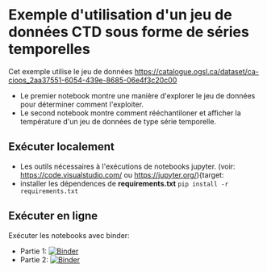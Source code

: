 # Exemple d'utilisation d'un jeu de données CTD sous forme de séries temporelles

Cet exemple utilise le jeu de données https://catalogue.ogsl.ca/dataset/ca-cioos_2aa37551-6054-439e-8685-06e4f3c20c00

- Le premier notebook montre une manière d'explorer le jeu de données pour déterminer comment l'exploiter.
- Le second notebook montre comment rééchantiloner et afficher la température d'un jeu de données de type série temporelle.

## Exécuter localement

- Les outils nécessaires à l'exécutions de notebooks jupyter. (voir: https://code.visualstudio.com/ ou https://jupyter.org/){target:
- installer les dépendences de **requirements.txt** 
`pip install -r requirements.txt`


## Exécuter en ligne

Exécuter les notebooks avec binder:
- Partie 1: [![Binder](https://mybinder.org/badge_logo.svg)](https://mybinder.org/v2/gh/ogsl-slgo/examples/main?labpath=examples%2Fpartie_1.ipynb)
- Partie 2: [![Binder](https://mybinder.org/badge_logo.svg)](https://mybinder.org/v2/gh/ogsl-slgo/examples/main?labpath=examples%2Fpartie_2.ipynb)

  
